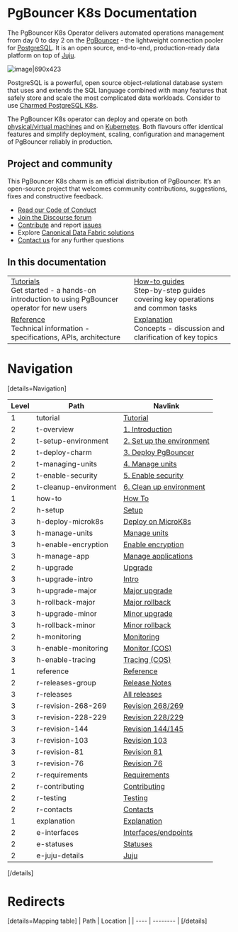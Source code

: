 # PgBouncer K8s Documentation

The PgBouncer K8s Operator delivers automated operations management from day 0 to day 2 on the [PgBouncer](http://www.pgbouncer.org/) - the lightweight connection pooler for [PostgreSQL](https://www.postgresql.org/). It is an open source, end-to-end, production-ready data platform on top of [Juju](https://juju.is/).

![image|690x423](upload://fqMd5JlHeegw0PlUjhWKRu858Nc.png)

PostgreSQL is a powerful, open source object-relational database system that uses and extends the SQL language combined with many features that safely store and scale the most complicated data workloads. Consider to use [Charmed PostgreSQL K8s](https://charmhub.io/postgresql-k8s).

The PgBouncer K8s operator can deploy and operate on both [physical/virtual machines](https://github.com/canonical/pgbouncer-operator) and on [Kubernetes](https://github.com/canonical/pgbouncer-k8s-operator). Both flavours offer identical features and simplify deployment, scaling, configuration and management of PgBouncer reliably in production.

## Project and community

This PgBouncer K8s charm is an official distribution of PgBouncer. It’s an open-source project that welcomes community contributions, suggestions, fixes and constructive feedback.
- [Read our Code of Conduct](https://ubuntu.com/community/code-of-conduct)
- [Join the Discourse forum](https://discourse.charmhub.io/tag/pgbouncer)
- [Contribute](https://github.com/canonical/pgbouncer-k8s-operator/blob/main/CONTRIBUTING.md) and report [issues](https://github.com/canonical/pgbouncer-k8s-operator/issues/new/choose)
- Explore [Canonical Data Fabric solutions](https://canonical.com/data)
-  [Contact us](/t/12264) for any further questions

## In this documentation

| | |
|--|--|
|  [Tutorials](/t/12251)</br>  Get started - a hands-on introduction to using PgBouncer operator for new users </br> |  [How-to guides](/t/12257) </br> Step-by-step guides covering key operations and common tasks |
| [Reference](/t/12261) </br> Technical information - specifications, APIs, architecture | [Explanation](/t/12265) </br> Concepts - discussion and clarification of key topics  |

# Navigation

[details=Navigation]

| Level | Path | Navlink |
|---------|---------|-------------|
| 1 | tutorial | [Tutorial]() |
| 2 | t-overview | [1. Introduction](/t/12251) |
| 2 | t-setup-environment | [2. Set up the environment](/t/12252) |
| 2 | t-deploy-charm | [3. Deploy PgBouncer](/t/12253) |
| 2 | t-managing-units | [4. Manage units](/t/12254) |
| 2 | t-enable-security | [5. Enable security](/t/12255) |
| 2 | t-cleanup-environment | [6. Clean up environment](/t/12256) |
| 1 | how-to | [How To]() |
| 2 | h-setup | [Setup]() |
| 3 | h-deploy-microk8s | [Deploy on MicroK8s](/t/12257) |
| 3 | h-manage-units | [Manage units](/t/12258) |
| 3 | h-enable-encryption | [Enable encryption](/t/12259) |
| 3 | h-manage-app | [Manage applications](/t/12260) |
| 2 | h-upgrade | [Upgrade]() |
| 3 | h-upgrade-intro | [Intro](/t/12267) |
| 3 | h-upgrade-major | [Major upgrade](/t/12268) |
| 3 | h-rollback-major | [Major rollback](/t/12269) |
| 3 | h-upgrade-minor | [Minor upgrade](/t/12270) |
| 3 | h-rollback-minor | [Minor rollback](/t/12271) |
| 2 | h-monitoring | [Monitoring]() |
| 3 | h-enable-monitoring | [Monitor (COS)](/t/12279) |
| 3 | h-enable-tracing | [Tracing (COS)](/t/14789) |
| 1 | reference | [Reference]() |
| 2 | r-releases-group | [Release Notes]() |
| 3 | r-releases | [All releases](/t/12261) |
| 3 | r-revision-268-269 | [Revision 268/269](/t/15443) |
| 3 | r-revision-228-229 | [Revision 228/229](/t/15090) |
| 3 | r-revision-144 | [Revision 144/145](/t/14070) |
| 3 | r-revision-103 | [Revision 103](/t/13297) |
| 3 | r-revision-81 | [Revision 81](/t/12751) |
| 3 | r-revision-76 | [Revision 76](/t/12262) |
| 2 | r-requirements | [Requirements](/t/12263) |
| 2 | r-contributing | [Contributing](https://github.com/canonical/pgbouncer-k8s-operator/blob/main/CONTRIBUTING.md) |
| 2 | r-testing | [Testing](/t/12272) |
| 2 | r-contacts | [Contacts](/t/12264) |
| 1 | explanation | [Explanation]() |
| 2 | e-interfaces | [Interfaces/endpoints](/t/12265) |
| 2 | e-statuses | [Statuses](/t/12266) |
| 2 | e-juju-details | [Juju](/t/12274) |

[/details]

# Redirects

[details=Mapping table]
| Path | Location |
| ---- | -------- |
[/details]